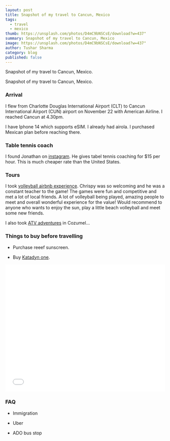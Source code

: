 ```yaml
---
layout: post
title: Snapshot of my travel to Cancun, Mexico
tags:
  - travel
  - mexico
thumb: https://unsplash.com/photos/D4mC9bNSCsE/download?w=437"
summary: Snapshot of my travel to Cancun, Mexico
image: https://unsplash.com/photos/D4mC9bNSCsE/download?w=437"
author: Tushar Sharma
category: blog
published: false
---
```


Snapshot of my travel to Cancun, Mexico.<!-- truncate_here -->

Snapshot of my travel to Cancun, Mexico.

### Arrival

I flew from Charlotte Douglas International Airport (CLT) to Cancun International Airport (CUN) airport on November 22 with American Airline. I reached Cancun at 4.30pm.

I have Iphone 14 which supports eSIM. I already had airola. I purchased Mexican plan before reaching there.

### Table tennis coach

I found Jonathan on [instagram](https://www.instagram.com/jonathan_tapia_/). He gives tabel tennis coaching for $15 per hour. This is much cheaper rate than the United States.

### Tours

I took [volleyball airbnb experience](https://www.airbnb.com/experiences/3578453). Chrispy was so welcoming and he was a constant teacher to the game! The games were fun and competitive and met a lot of local friends. A lot of volleyball being played, amazing people to meet and overall wonderful experience for the value! Would recommend to anyone who wants to enjoy the sun, play a little beach volleyball and meet some new friends.

I also took [ATV adventures](https://www.viator.com/tours/Cozumel/ATV-Ride-to-the-Jade-Cavern/d632-3386P12) in Cozumel...


### Things to buy before travelling

* Purchase reeef sunscreen.

* Buy [Katadyn one](https://www.amazon.com/gp/product/B01M0MZ7NI/ref=as_li_qf_sp_asin_il_tl).


<iframe
  style="position: relative;  width: 100%;"
   height="400"
	   src="{{ root_url }}/encrypted/{{ page.path | split:'/'  | last | replace: '.md' '' }}.html"
  frameborder="0"
  allow="accelerometer; autoplay; encrypted-media; gyroscope; picture-in-picture"
  allowfullscreen
  title="Daily log"
></iframe>


### FAQ

* Immigration

* Uber

* ADO bus stop